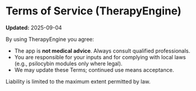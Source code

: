 # Terms of Service (TherapyEngine)

**Updated:** 2025-09-04

By using TherapyEngine you agree:
- The app is **not medical advice**. Always consult qualified professionals.
- You are responsible for your inputs and for complying with local laws (e.g., psilocybin modules only where legal).
- We may update these Terms; continued use means acceptance.

Liability is limited to the maximum extent permitted by law.
